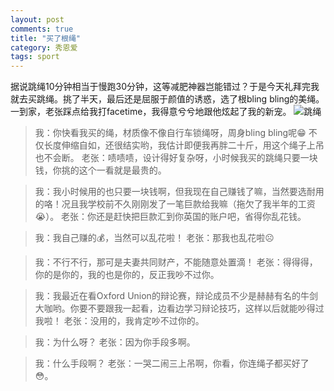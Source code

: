 ```yaml
---
layout: post
comments: true
title: "买了根绳"
category: 秀恩爱
tags: sport
---
```


据说跳绳10分钟相当于慢跑30分钟，这等减肥神器岂能错过？于是今天礼拜完我就去买跳绳。挑了半天，最后还是屈服于颜值的诱惑，选了根bling bling的美绳。一到家，老张踩点给我打facetime，我得意兮兮地跟他炫起了我的新宠。
![跳绳](http://upload-images.jianshu.io/upload_images/19585-6e84b0aca7804502.jpg?imageMogr2/auto-orient/strip%7CimageView2/2/w/1240)

>我：你快看我买的绳，材质像不像自行车锁绳呀，周身bling bling呢😁 不仅长度伸缩自如，还很结实哟，我估计即便我再胖二十斤，用这个绳子上吊也不会断。
老张：啧啧啧，设计得好复杂呀，小时候我买的跳绳只要一块钱，你挑的这个一看就是最贵的。

>我：我小时候用的也只要一块钱啊，但我现在自己赚钱了嘛，当然要选耐用的咯！况且我学校前不久刚刚发了一笔巨款给我嘛（拖欠了我半年的工资😭）。
老张：你还是赶快把巨款汇到你英国的账户吧，省得你乱花钱。

> 我：我自己赚的💰，当然可以乱花啦！
老张：那我也乱花啦☹️

> 我：不行不行，那可是夫妻共同财产，不能随意处置滴！
老张：得得得，你的是你的，我的也是你的，反正我吵不过你。

> 我：我最近在看Oxford Union的辩论赛，辩论成员不少是赫赫有名的牛剑大咖哟。你要不要跟我一起看，边看边学习辩论技巧，这样以后就能吵得过我啦！
老张：没用的，我肯定吵不过你的。

> 我：为什么呀？
老张：因为你手段多啊。

> 我：什么手段啊？
老张：一哭二闹三上吊啊，你看，你连绳子都买好了😳。
